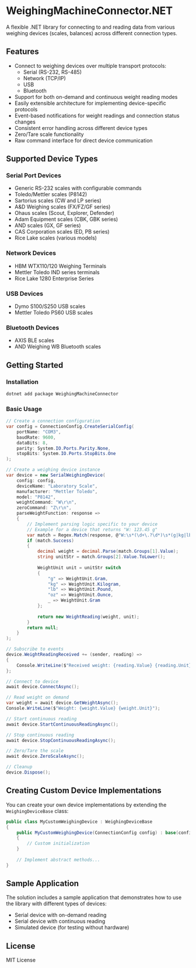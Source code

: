 # WeighingMachineConnector.NET

A flexible .NET library for connecting to and reading data from various weighing devices (scales, balances) across different connection types.

## Features

- Connect to weighing devices over multiple transport protocols:
  - Serial (RS-232, RS-485)
  - Network (TCP/IP)
  - USB
  - Bluetooth
- Support for both on-demand and continuous weight reading modes
- Easily extensible architecture for implementing device-specific protocols
- Event-based notifications for weight readings and connection status changes
- Consistent error handling across different device types
- Zero/Tare scale functionality
- Raw command interface for direct device communication

## Supported Device Types

### Serial Port Devices
- Generic RS-232 scales with configurable commands
- Toledo/Mettler scales (P8142)
- Sartorius scales (CW and LP series)
- A&D Weighing scales (FX/FZ/GF series) 
- Ohaus scales (Scout, Explorer, Defender)
- Adam Equipment scales (CBK, GBK series)
- AND scales (GX, GF series)
- CAS Corporation scales (ED, PB series)
- Rice Lake scales (various models)

### Network Devices
- HBM WTX110/120 Weighing Terminals
- Mettler Toledo IND series terminals
- Rice Lake 1280 Enterprise Series

### USB Devices
- Dymo S100/S250 USB scales
- Mettler Toledo PS60 USB scales

### Bluetooth Devices
- AXIS BLE scales
- AND Weighing WB Bluetooth scales

## Getting Started

### Installation

```bash
dotnet add package WeighingMachineConnector
```

### Basic Usage

```csharp
// Create a connection configuration
var config = ConnectionConfig.CreateSerialConfig(
    portName: "COM3",
    baudRate: 9600,
    dataBits: 8,
    parity: System.IO.Ports.Parity.None,
    stopBits: System.IO.Ports.StopBits.One
);

// Create a weighing device instance
var device = new SerialWeighingDevice(
    config: config,
    deviceName: "Laboratory Scale",
    manufacturer: "Mettler Toledo",
    model: "P8142",
    weightCommand: "W\r\n",
    zeroCommand: "Z\r\n",
    parseWeightFunction: response => 
    {
        // Implement parsing logic specific to your device
        // Example for a device that returns "W: 123.45 g"
        var match = Regex.Match(response, @"W:\s*(\d+\.?\d*)\s*(g|kg|lb|oz)");
        if (match.Success)
        {
            decimal weight = decimal.Parse(match.Groups[1].Value);
            string unitStr = match.Groups[2].Value.ToLower();
            
            WeightUnit unit = unitStr switch
            {
                "g" => WeightUnit.Gram,
                "kg" => WeightUnit.Kilogram,
                "lb" => WeightUnit.Pound,
                "oz" => WeightUnit.Ounce,
                _ => WeightUnit.Gram
            };
            
            return new WeightReading(weight, unit);
        }
        return null;
    }
);

// Subscribe to events
device.WeightReadingReceived += (sender, reading) => 
{
    Console.WriteLine($"Received weight: {reading.Value} {reading.Unit}");
};

// Connect to device
await device.ConnectAsync();

// Read weight on demand
var weight = await device.GetWeightAsync();
Console.WriteLine($"Weight: {weight.Value} {weight.Unit}");

// Start continuous reading
await device.StartContinuousReadingAsync();

// Stop continuous reading
await device.StopContinuousReadingAsync();

// Zero/Tare the scale
await device.ZeroScaleAsync();

// Cleanup
device.Dispose();
```

## Creating Custom Device Implementations

You can create your own device implementations by extending the `WeighingDeviceBase` class:

```csharp
public class MyCustomWeighingDevice : WeighingDeviceBase
{
    public MyCustomWeighingDevice(ConnectionConfig config) : base(config)
    {
        // Custom initialization
    }
    
    // Implement abstract methods...
}
```

## Sample Application

The solution includes a sample application that demonstrates how to use the library with different types of devices:

- Serial device with on-demand reading
- Serial device with continuous reading
- Simulated device (for testing without hardware)

## License

MIT License

